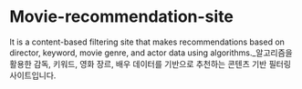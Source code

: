 # Movie-recommendation-site
It is a content-based filtering site that makes recommendations based on director, keyword, movie genre, and actor data using algorithms._알고리즘을 활용한 감독, 키워드, 영화 장르, 배우 데이터를 기반으로 추천하는 콘텐츠 기반 필터링 사이트입니다.
